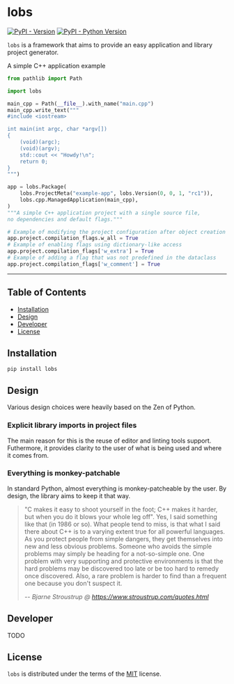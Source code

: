 # lobs

[![PyPI - Version](https://img.shields.io/pypi/v/lobs.svg)](https://pypi.org/project/lobs)
[![PyPI - Python Version](https://img.shields.io/pypi/pyversions/lobs.svg)](https://pypi.org/project/lobs)

`lobs` is a framework that aims to provide an easy application and library project generator.


A simple C++ application example

```python
from pathlib import Path

import lobs

main_cpp = Path(__file__).with_name("main.cpp")
main_cpp.write_text("""
#include <iostream>

int main(int argc, char *argv[])
{
    (void)(argc);
    (void)(argv);
    std::cout << "Howdy!\n";
    return 0;
}
""")

app = lobs.Package(
    lobs.ProjectMeta("example-app", lobs.Version(0, 0, 1, "rc1")),
    lobs.cpp.ManagedApplication(main_cpp),
)
"""A simple C++ application project with a single source file,
no dependencies and default flags."""

# Example of modifying the project configuration after object creation
app.project.compilation_flags.w_all = True
# Example of enabling flags using dictionary-like access
app.project.compilation_flags['w_extra'] = True
# Example of adding a flag that was not predefined in the dataclass
app.project.compilation_flags['w_comment'] = True
```

-----

## Table of Contents

- [Installation](#installation)
- [Design](#design)
- [Developer](#developer)
- [License](#license)

## Installation

```console
pip install lobs
```

## Design

Various design choices were heavily based on the Zen of Python.


### Explicit library imports in project files

The main reason for this is the reuse of editor and linting tools support.
Futhermore, it provides clarity to the user of what is being used and where it comes from.


### Everything is monkey-patchable

In standard Python, almost everything is monkey-patcheable by the user.
By design, the library aims to keep it that way.

> "C makes it easy to shoot yourself in the foot; C++ makes it harder, but when you do it blows your whole leg off".
> Yes, I said something like that (in 1986 or so).
> What people tend to miss, is that what I said there about C++ is to a varying extent true for all powerful languages.
> As you protect people from simple dangers, they get themselves into new and less obvious problems.
> Someone who avoids the simple problems may simply be heading for a not-so-simple one.
> One problem with very supporting and protective environments is that the hard problems may be discovered too late or be too hard to remedy once discovered.
> Also, a rare problem is harder to find than a frequent one because you don't suspect it.
>
> -- <cite>Bjarne Stroustrup @ https://www.stroustrup.com/quotes.html</cite>


## Developer

TODO

## License

`lobs` is distributed under the terms of the [MIT](https://spdx.org/licenses/MIT.html) license.
